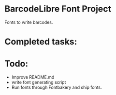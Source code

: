 # BarcodeLibre Font Project

Fonts to write barcodes.

# Completed tasks:

# Todo:

* Improve README.md
* write font generating script
* Run fonts through Fontbakery and ship fonts.
